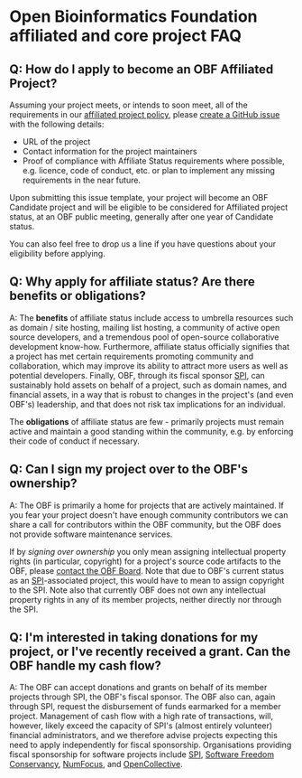# Open Bioinformatics Foundation affiliated and core project FAQ

## Q: How do I apply to become an OBF Affiliated Project?

Assuming your project meets, or intends to soon meet, all of the requirements in
our [affiliated project policy](Affiliated-Project-Policy.md), please
[create a GitHub issue](https://github.com/OBF/obf-docs/issues/new?labels=candidate-project-application&template=candidate-project-application.md) with the following details:

- URL of the project
- Contact information for the project maintainers
- Proof of compliance with Affiliate Status requirements where possible, e.g.
licence, code of conduct, etc. or plan to implement any missing requirements in the near future.

Upon submitting this issue template, your project will become an OBF Candidate project and will be eligible to be considered for Affiliated project status, at an OBF public meeting, generally after one year of Candidate status. 

You can also feel free to drop us a line if you have questions about your
eligibility before applying.

## Q: Why apply for affiliate status? Are there benefits or obligations?

A: The **benefits** of affiliate status include access to umbrella
resources such as domain / site hosting, mailing list
hosting, a community of active open source developers, and a
tremendous pool of open-source collaborative development
know-how. Furthermore, affiliate status officially signifies that a
project has met certain requirements promoting community and
collaboration, which may improve its ability to attract more users as
well as potential developers. Finally, OBF, through its fiscal sponsor
[SPI], can sustainably hold assets on behalf of a project, such as
domain names, and financial assets, in a way that is robust to changes
in the project's (and even OBF's) leadership, and that does not risk
tax implications for an individual.

The **obligations** of affiliate status are few - primarily projects must
remain active and maintain a good standing within the community, e.g. by
enforcing their code of conduct if necessary.

## Q: Can I sign my project over to the OBF's ownership?

A: The OBF is primarily a home for projects that are actively maintained. If
you fear your project doesn't have enough community contributors we can share
a call for contributors within the OBF community, but the OBF does not provide
software maintenance services.

If by _signing over ownership_ you only mean assigning intellectual
property rights (in particular, copyright) for a project's source code
artifacts to the OBF, please [contact the OBF Board](mailto:board@open-bio.org).
Note that due to OBF's current status as an [SPI]-associated project,
this would have to mean to assign copyright to the SPI. Note also that
currently OBF does not own any
intellectual property rights in any of its member projects, neither directly nor through the SPI.

## Q: I'm interested in taking donations for my project, or I've recently received a grant. Can the OBF handle my cash flow?

A: The OBF can accept donations and grants on behalf of its member
projects through SPI, the OBF's fiscal sponsor. The OBF also can,
again through SPI, request the disbursement of funds earmarked for a
member project. Management of cash flow with a high rate of
transactions, will, however, likely exceed the capacity of SPI's
(almost entirely volunteer) financial administrators, and we therefore
advise projects expecting this need to apply independently for fiscal
sponsorship. Organisations providing fiscal sponsorship for software
projects include [SPI], [Software Freedom Conservancy], [NumFocus], and [OpenCollective].

[SPI]: https://www.spi-inc.org/
[Software Freedom Conservancy]: https://sfconservancy.org
[NumFocus]: https://www.numfocus.org/
[OpenCollective]: https://opencollective.com/
